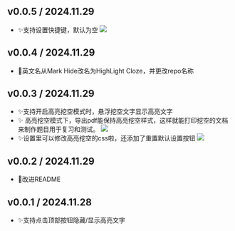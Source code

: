 
## v0.0.5 / 2024.11.29
- ✨支持设置快捷键，默认为空
   ![](https://fastly.jsdelivr.net/gh/Achuan-2/PicBed/assets/PixPin_2024-11-29_21-08-49-2024-11-29.png)

## v0.0.4 / 2024.11.29

- 📝英文名从Mark Hide改名为HighLight Cloze，并更改repo名称

## v0.0.3 / 2024.11.29
- ✨支持开启高亮挖空模式时，悬浮挖空文字显示高亮文字
- ✨ 高亮挖空模式下，导出pdf能保持高亮挖空样式，这样就能打印挖空的文档来制作题目用于复习和测试。
   ![](https://fastly.jsdelivr.net/gh/Achuan-2/PicBed/assets/PixPin_2024-11-29_16-54-30-2024-11-29.png)
- ✨设置里可以修改高亮挖空的css啦，还添加了重置默认设置按钮
   ![](https://fastly.jsdelivr.net/gh/Achuan-2/PicBed/assets/PixPin_2024-11-29_15-44-28-2024-11-29.png)

## v0.0.2 / 2024.11.29

- 📝改进README

## v0.0.1 / 2024.11.28

- ✨支持点击顶部按钮隐藏/显示高亮文字